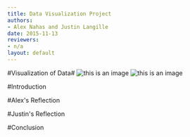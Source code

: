 ```yaml
---
title: Data Visualization Project 
authors:
- Alex Nahas and Justin Langille
date: 2015-11-13
reviewers:
- n/a
layout: default
---
```



#Visualization of Data#
![this is an image](http://i.imgur.com/pSadi61.jpg?2) ![this is an image](http://i.imgur.com/l1sy3WU.png?2)

#Introduction

#Alex's Reflection

#Justin's Reflection

#Conclusion








